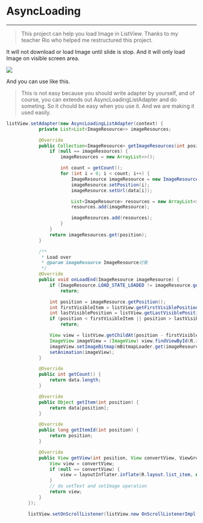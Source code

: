 # AsyncLoading
------

> This project can help you load Image in ListView. Thanks to my teacher Rio who helped me restructured this project.

It will not download or load Image until slide is stop. And it will only load Image on visible screen area.

<img src="introduce.gif"/>

And you can use like this.

> This is not easy because you should write adapter by yourself, and of course, you can extends out AsyncLoadingListAdapter and do someting. So it chould be easy when you use it. And we are making it used easily.

```java
listView.setAdapter(new AsyncLoadingListAdapter(context) {
            private List<List<ImageResource>> imageResources;

            @Override
            public Collection<ImageResource> getImageResources(int position) {
                if (null == imageResources) {
                    imageResources = new ArrayList<>();

                    int count = getCount();
                    for (int i = 0; i < count; i++) {
                        ImageResource imageResource = new ImageResource();
                        imageResource.setPosition(i);
                        imageResource.setUrl(data[i]);

                        List<ImageResource> resources = new ArrayList<>();
                        resources.add(imageResource);

                        imageResources.add(resources);
                    }
                }
                return imageResources.get(position);
            }

            /**
             * Load over
             * @param imageResource ImageResource对象
             */
            @Override
            public void onLoadEnd(ImageResource imageResource) {
                if (ImageResource.LOAD_STATE_LOADED != imageResource.getLoadState())
                    return;

                int position = imageResource.getPosition();
                int firstVisibleItem = listView.getFirstVisiblePosition();
                int lastVisiblePosition = listView.getLastVisiblePosition();
                if (position < firstVisibleItem || position > lastVisiblePosition)
                    return;

                View view = listView.getChildAt(position - firstVisibleItem);
                ImageView imageView = (ImageView) view.findViewById(R.id.image);
                imageView.setImageBitmap(mBitmapLoader.get(imageResource.getUrl()));
                setAnimation(imageView);
            }

            @Override
            public int getCount() {
                return data.length;
            }

            @Override
            public Object getItem(int position) {
                return data[position];
            }

            @Override
            public long getItemId(int position) {
                return position;
            }

            @Override
            public View getView(int position, View convertView, ViewGroup parent) {
                View view = convertView;
                if (null == convertView) {
                    view = layoutInflater.inflate(R.layout.list_item, null);
                }
                // do setText and setImage operation
                return view;
            }
        });

        listView.setOnScrollListener(listView.new OnScrollListenerImpl());
```
